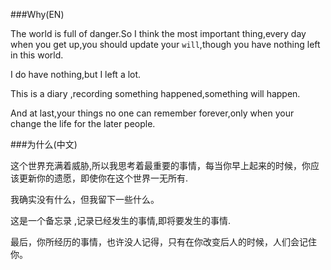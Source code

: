###Why(EN)

The world is full of danger.So I think the most important thing,every day when you get up,you should update your `will`,though you have nothing left in this world.

I do have nothing,but I left a lot.

This is a diary ,recording something happened,something will happen.

And at last,your things no one can remember forever,only when your change the life for the later people.


###为什么(中文)

这个世界充满着威胁,所以我思考着最重要的事情，每当你早上起来的时候，你应该更新你的遗愿，即使你在这个世界一无所有.

我确实没有什么，但我留下一些什么。

这是一个备忘录 ,记录已经发生的事情,即将要发生的事情.

最后，你所经历的事情，也许没人记得，只有在你改变后人的时候，人们会记住你。